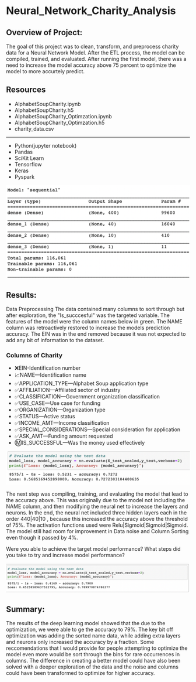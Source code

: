 # Neural_Network_Charity_Analysis

## Overview of Project:
The goal of this project was to clean, transform, and preprocess charity data for a Neural Network Model. After the ETL process, the model can be compiled, trained, and evaluated. After running the first model, there was a need to increase the model accuracy above 75 percent to optimize the model to more accurtely predict.

## Resources
- AlphabetSoupCharity.ipynb
- AlphabetSoupCharity.h5
- AlphabetSoupCharity_Optimzation.ipynb
- AlphabetSoupCharity_Optimzation.h5
- charity_data.csv
----------------------------------------------------------------------
- Python(jupyter notebook)
- Pandas
- SciKit Learn
- Tensorflow
- Keras
- Pyspark


![image_name](images/layers_neurons.png)


## Results:


Data Preprocessing
The data contained many columns to sort through but after exploration, the "Is_succcesful" was the targeted variable. The features of the model were the column names below in green. The NAME column was retroactively restored to increase the models prediction accuracy. The EIN was in the end removed because it was not expected to add any bit of information to the dataset.

### Columns of Charity 
- ❌EIN-Identification number
- 📈NAME—Identification name
- ✅APPLICATION_TYPE—Alphabet Soup application type
- ✅AFFILIATION—Affiliated sector of industry
- ✅CLASSIFICATION—Government organization classification
- ✅USE_CASE—Use case for funding
- ✅ORGANIZATION—Organization type
- ✅STATUS—Active status
- ✅INCOME_AMT—Income classification
- ✅SPECIAL_CONSIDERATIONS—Special consideration for application
- ✅ASK_AMT—Funding amount requested
- Ⓜ️IS_SUCCESSFUL—Was the money used effectively

![image_name](images/accuracy.png)

The next step was compiling, training, and evaluating the model that lead to the accuracy above. This was originally due to the model not including the NAME column, and then modifying the neural net to increase the layers and neurons. In the end, the neural net included three hidden layers each in the order 440|40|10 , because this increased the accuracy above the threshold of 75%. The activation functions used were Relu|Sigmoid|Sigmoid|Sigmoid. The model still had room for improvement in Data noise and Column Sorting even though it passed by 4%. 

Were you able to achieve the target model performance?
What steps did you take to try and increase model performance?

![image_name](images/accuracy_optimized.png)

## Summary:
The results of the deep learning model showed that the due to the optimization, we were able to ge the accuracy to 79%. The key bit off optimization was adding the sorted name data, while adding extra layers and neurons only increased the accuracy by a fraction. Some reccomendations that I would provide for people attempting to optimize the model even more would be sort through the bins for rare occurrences in columns. The difference in creating a better model could have also been solved with a deeper exploration of the data and the noise and columns could have been transformed to optimize for higher accuracy.
